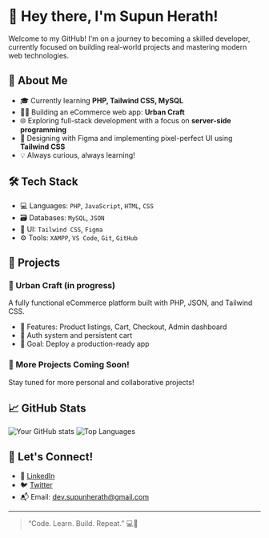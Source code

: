 # 👋 Hey there, I'm Supun Herath!

Welcome to my GitHub! I'm on a journey to becoming a skilled developer, currently focused on building real-world projects and mastering modern web technologies.

## 🚀 About Me

- 🎓 Currently learning **PHP, Tailwind CSS, MySQL**
- 🧑‍💻 Building an eCommerce web app: **Urban Craft**
- 🌐 Exploring full-stack development with a focus on **server-side programming**
- 🎨 Designing with Figma and implementing pixel-perfect UI using **Tailwind CSS**
- 💡 Always curious, always learning!

## 🛠️ Tech Stack

- 💻 Languages: `PHP`, `JavaScript`, `HTML`, `CSS`
- 🗃️ Databases: `MySQL`, `JSON`
- 🎨 UI: `Tailwind CSS`, `Figma`
- ⚙️ Tools: `XAMPP`, `VS Code`, `Git`, `GitHub`

## 📌 Projects

### 🌟 Urban Craft (in progress)
A fully functional eCommerce platform built with PHP, JSON, and Tailwind CSS.

- 🛒 Features: Product listings, Cart, Checkout, Admin dashboard
- 🔐 Auth system and persistent cart
- 🎯 Goal: Deploy a production-ready app

### 📄 More Projects Coming Soon!
Stay tuned for more personal and collaborative projects!

## 📈 GitHub Stats

![Your GitHub stats](https://github-readme-stats.vercel.app/api?username=your-github-username&show_icons=true&theme=radical)
![Top Languages](https://github-readme-stats.vercel.app/api/top-langs/?username=your-github-username&layout=compact&theme=radical)

## 🤝 Let's Connect!

- 💼 [LinkedIn]([https://x.com/sxupun?s=21](https://www.linkedin.com/in/supun-herath-470a7a161/))
- 🐦 [Twitter](https://x.com/sxupun?s=21)
- 📬 Email: dev.supunherath@gmail.com

---

> “Code. Learn. Build. Repeat.” 💻🚀

